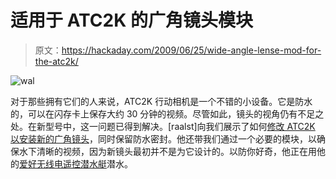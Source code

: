 # 适用于 ATC2K 的广角镜头模块

> 原文：<https://hackaday.com/2009/06/25/wide-angle-lense-mod-for-the-atc2k/>

![wal](img/791c021498dc01675494fa97e9f7ef17.png "wal")

对于那些拥有它们的人来说，ATC2K 行动相机是一个不错的小设备。它是防水的，可以在闪存卡上保存大约 30 分钟的视频。尽管如此，镜头的视角仍有不足之处。在新型号中，这一问题已得到解决。[raalst]向我们展示了如何[修改 ATC2K 以安装新的广角镜头](http://www.instructables.com/id/wider-angle-view-for-your-old-ATC2K-action-cam/)，同时保留防水密封。他还带我们通过一个必要的模块，以确保水下清晰的视频，因为新镜头最初并不是为它设计的。以防你好奇，他正在用他的[爱好无线电遥控潜水艇](http://www.subcommittee.com/)潜水。